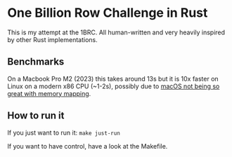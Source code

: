 # One Billion Row Challenge in Rust

This is my attempt at the 1BRC. All human-written and very heavily inspired by other Rust implementations.

## Benchmarks

On a Macbook Pro M2 (2023) this takes around 13s but it is 10x faster on Linux on a modern x86 CPU (~1-2s), possibly due to [macOS not being so great with memory mapping](https://stackoverflow.com/a/5837676/5626646).

## How to run it

If you just want to run it: `make just-run`

If you want to have control, have a look at the Makefile.
